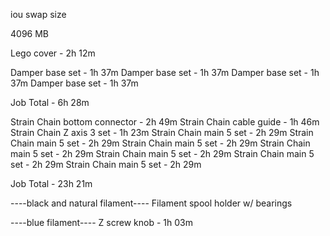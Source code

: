 iou
swap size

4096 MB




Lego cover - 2h 12m

Damper base set - 1h 37m
Damper base set - 1h 37m
Damper base set - 1h 37m
Damper base set - 1h 37m

Job Total - 6h 28m

Strain Chain bottom connector - 2h 49m
Strain Chain cable guide - 1h 46m
Strain Chain Z axis 3 set - 1h 23m
Strain Chain main 5 set - 2h 29m
Strain Chain main 5 set - 2h 29m
Strain Chain main 5 set - 2h 29m
Strain Chain main 5 set - 2h 29m
Strain Chain main 5 set - 2h 29m
Strain Chain main 5 set - 2h 29m
Strain Chain main 5 set - 2h 29m

Job Total - 23h 21m


----black and natural filament----
Filament spool holder w/ bearings

----blue filament----
Z screw knob - 1h 03m
